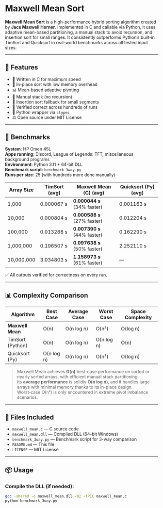 # Maxwell Mean Sort

**Maxwell Mean Sort** is a high-performance hybrid sorting algorithm created by **Jace Maxwell Horner**. Implemented in C and callable via Python, it uses adaptive mean-based partitioning, a manual stack to avoid recursion, and insertion sort for small ranges. It consistently outperforms Python’s built-in TimSort and Quicksort in real-world benchmarks across all tested input sizes.

---

## 🔧 Features

- 🚀 Written in C for maximum speed
- 💾 In-place sort with low memory overhead
- 📊 Mean-based adaptive pivoting
- 🧱 Manual stack (no recursion)
- 🔁 Insertion sort fallback for small segments
- 🧪 Verified correct across hundreds of runs
- 🐍 Python wrapper via `ctypes`
- ⚖️ Open source under MIT License

---

## 🚀 Benchmarks

**System**: HP Omen 45L  
**Apps running**: Discord, League of Legends: TFT, miscellaneous background programs  
**Environment**: Python 3.11 + 64-bit DLL  
**Benchmark script**: `benchmark_3way.py`  
**Runs per size**: 25 (with hundreds more done manually)

| Array Size     | TimSort (avg) | Maxwell Mean (C) (avg) | Quicksort (Py) (avg) |
|----------------|---------------|--------------------------|------------------------|
| 1,000          | 0.000067 s    | **0.000044 s** (34% faster) | 0.001163 s           |
| 10,000         | 0.000804 s    | **0.000588 s** (27% faster) | 0.012204 s           |
| 100,000        | 0.013288 s    | **0.007390 s** (44% faster) | 0.162290 s           |
| 1,000,000      | 0.196507 s    | **0.097638 s** (50% faster) | 2.252110 s           |
| 10,000,000     | 3.034803 s    | **1.158973 s** (61% faster) | —                    |

✅ All outputs verified for correctness on every run.

---

## 📊 Complexity Comparison

| Algorithm         | Best Case  | Average Case | Worst Case | Space Complexity |
|------------------|------------|---------------|-------------|------------------|
| **Maxwell Mean** | O(n)       | O(n log n)    | O(n²)       | O(log n)         |
| TimSort (Python) | O(n)       | O(n log n)    | O(n log n)  | O(n)             |
| Quicksort (Py)   | O(n log n) | O(n log n)    | O(n²)       | O(log n)         |

> Maxwell Mean achieves **O(n)** best-case performance on sorted or nearly sorted arrays, with efficient manual stack partitioning.  
> Its **average performance** is solidly **O(n log n)**, and it handles large arrays with minimal memory thanks to its in-place design.  
> Worst-case O(n²) is only encountered in extreme pivot imbalance scenarios.

---

## 📁 Files Included

- `maxwell_mean.c` — C source code
- `maxwell_mean.dll` — Compiled DLL (64-bit Windows)
- `benchmark_3way.py` — Benchmark script for 3-way comparison
- `README.md` — This file
- `LICENSE` — MIT License

---

## 📦 Usage

### Compile the DLL (if needed):

```bash
gcc -shared -o maxwell_mean.dll -O2 -fPIC maxwell_mean.c
python benchmark_3way.py
